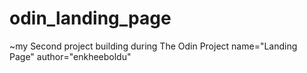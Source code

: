 # odin_landing_page
~my Second project building during The Odin Project
name="Landing Page"
author="enkheeboldu"
